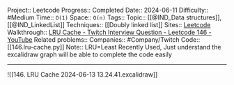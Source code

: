 Project:: Leetcode
Progress:: Completed
Date:: 2024-06-11
Difficulty:: #Medium 
Time:: `O(1)`
Space:: `O(n)`
Tags:: 
Topic:: [[@IND_Data structures]], [[@IND_LinkedList]]
Techniques:: [[Doubly linked list]]
Sites:: [Leetcode](https://leetcode.com/problems/lru-cache/description/)
Walkthrough:: [LRU Cache - Twitch Interview Question - Leetcode 146 - YouTube](https://www.youtube.com/watch?v=7ABFKPK2hD4)
Related problems:: 
Companies:: #Company/Twitch
Code:: [[146.lru-cache.py]]
Note:: LRU=Least Recently Used, Just understand the excalidraw graph will be able to complete the code easily

---

![[146. LRU Cache 2024-06-13 13.24.41.excalidraw]]


